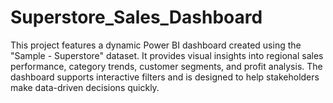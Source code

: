 # Superstore_Sales_Dashboard
This project features a dynamic Power BI dashboard created using the "Sample - Superstore" dataset. It provides visual insights into regional sales performance, category trends, customer segments, and profit analysis. The dashboard supports interactive filters and is designed to help stakeholders make data-driven decisions quickly.
